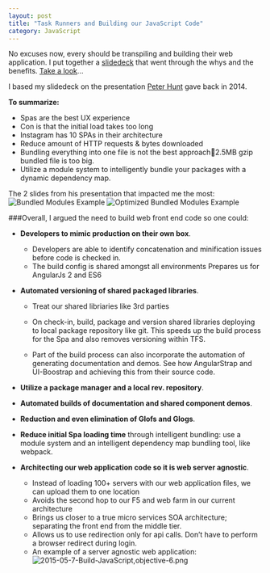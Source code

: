 ```yaml
---
layout: post
title: "Task Runners and Building our JavaScript Code"
category: JavaScript
---
```



No excuses now, every should be transpiling and building their web application.  I put together a [slidedeck](http://www.slideshare.net/bradyclifford/building-javascript) that went through the whys and the benefits.  [Take a look](http://www.slideshare.net/bradyclifford/building-javascript)...

I based my slidedeck on the presentation [Peter Hunt](https://youtu.be/VkTCL6Nqm6Y) gave back in 2014.  

**To summarize:**

- Spas are the best UX experience
- Con is that the initial load takes too long
- Instagram has 10 SPAs in their architecture
- Reduce amount of HTTP requests & bytes downloaded
- Bundling everything into one file is not the best approach2.5MB gzip bundled file is too big.
- Utilize a module system to intelligently bundle your packages with a dynamic dependency map.

The 2 slides from his presentation that impacted me the most:
![Bundled Modules Example]({{site.baseurl}}/images/posts/2015-05-07-Build-JavaScript.bundled-modules.png)
![Optimized Bundled Modules Example]({{site.baseurl}}/images/posts/2015-05-07-Build-JavaScript.optimized-bundles.png)

###Overall, I argued the need to build web front end code so one could:
- **Developers to mimic production on their own box**.
  - Developers are able to identify concatenation and minification issues before code is checked in.
  - The build config is shared amongst all environments
Prepares us for AngularJs 2 and ES6

- **Automated versioning of shared packaged libraries**.
  - Treat our shared libriaries like 3rd parties
  - On check-in, build, package and version shared libraries deploying to local package repository like git.  This speeds up the build process for the Spa and also removes versioning within TFS.
  
  - Part of the build process can also incorporate the automation of generating documentation and demos.  See how AngularStrap and UI-Boostrap and achieving this from their source code.

- **Utilize a package manager and a local rev. repository**.
- **Automated builds of documentation and shared component demos**.
- **Reduction and even elimination of Glofs and Glogs**.

- **Reduce initial Spa loading time** through intelligent bundling: use a module system and an intelligent dependency map bundling tool, like webpack.

- **Architecting our web application code so it is web server agnostic**.
  - Instead of loading 100+ servers with our web application files, we can upload them to one location
  - Avoids the second hop to our F5 and web farm in our current architecture
  - Brings us closer to a true micro services SOA architecture; separating the front end from the middle tier.
  - Allows us to use redirection only for api calls.  Don’t have to perform a browser redirect during login.
  - An example of a server agnostic web application:
  ![2015-05-7-Build-JavaScript,objective-6.png]({{site.baseurl}}/images/posts/2015-05-07-Build-JavaScript.objective-6.png)

